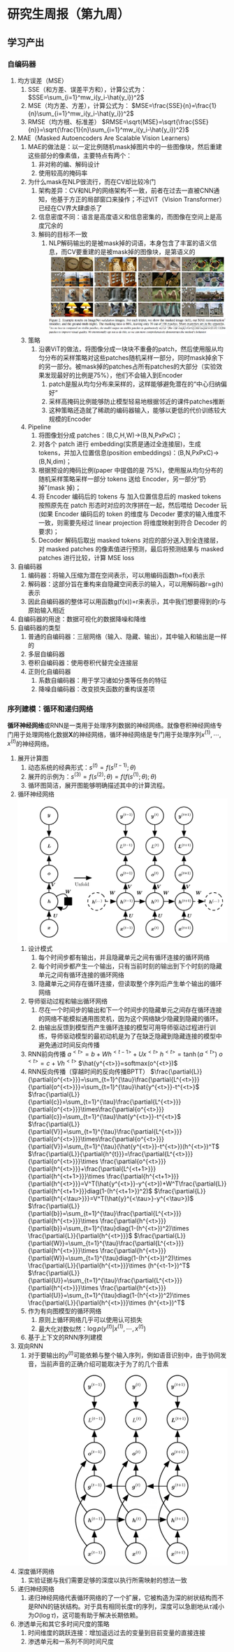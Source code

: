 # 研究生周报（第九周）

## 学习产出

### 自编码器

1. 均方误差（MSE）
   1. SSE（和方差、误差平方和），计算公式为：
          $SSE=\sum_{i=1}^mw_i(y_i-\hat{y_i})^2$
   2. MSE（均方差、方差），计算公式为：
          $MSE=\frac{SSE}{n}=\frac{1}{n}\sum_{i=1}^mw_i(y_i-\hat{y_i})^2$
   3. RMSE（均方根、标准差）
          $RMSE=\sqrt{MSE}=\sqrt{\frac{SSE}{n}}=\sqrt{\frac{1}{n}\sum_{i=1}^mw_i(y_i-\hat{y_i})^2}$
2. MAE（Masked Autoencoders Are Scalable Vision Learners）
   1. MAE的做法是：以一定比例随机mask掉图片中的一些图像块，然后重建这些部分的像素值，主要特点有两个：
      1. 非对称的编、解码设计
      2. 使用较高的掩码率
   2. 为什么mask在NLP很流行，而在CV却比较冷门
      1. 架构差异：CV和NLP的网络架构不一致，前者在过去一直被CNN通知，他基于方正的局部窗口来操作；不过ViT（Vision Transformer）已经在CV界大肆虐杀了
      2. 信息密度不同：语言是高度语义和信息密集的，而图像在空间上是高度冗余的
      3. 解码的目标不一致
         1. NLP解码输出的是被mask掉的词语，本身包含了丰富的语义信息，而CV要重建的是被mask掉的图像块，是第语义的
      ![avator](./resource/v2-429666bc256a21c8077fe02a5ab8e85d_720w.jpg)
   3. 策略
      1. 沿袭ViT的做法，将图像分成一块块不重叠的patch，然后使用服从均匀分布的采样策略对这些patches随机采样一部分，同时mask掉余下的另一部分。被mask掉的patches占所有patches的大部分（实验效果发现最好的比例是75%），他们不会输入到Encoder
         1. patch是服从均匀分布来采样的，这样能够避免潜在的“中心归纳偏好”
         2. 采样高掩码比例能够防止模型轻易地根据邻近的课件patches推断
         3. 这种策略还造就了稀疏的编码器输入，能够以更低的代价训练较大规模的Encoder
   4. Pipeline
      1. 将图像划分成 patches：(B,C,H,W)->(B,N,PxPxC)；
      2. 对各个 patch 进行 embedding(实质是通过全连接层)，生成 tokens，并加入位置信息(position embeddings)：(B,N,PxPxC)->(B,N,dim)；
      3. 根据预设的掩码比例(paper 中提倡的是 75%)，使用服从均匀分布的随机采样策略采样一部分 tokens 送给 Encoder，另一部分“扔掉”(mask 掉)；
      4. 将 Encoder 编码后的 tokens 与 加入位置信息后的 masked tokens 按照原先在 patch 形态时对应的次序拼在一起，然后喂给 Decoder 玩(如果 Encoder 编码后的 token 的维度与 Decoder 要求的输入维度不一致，则需要先经过 linear projection 将维度映射到符合 Decoder 的要求)；
      5. Decoder 解码后取出 masked tokens 对应的部分送入到全连接层，对 masked patches 的像素值进行预测，最后将预测结果与 masked patches 进行比较，计算 MSE loss
3. 自编码器
   1. 编码器：将输入压缩为潜在空间表示，可以用编码函数h=f(x)表示
   2. 解码器：这部分旨在重构来自隐藏空间表示的输入，可以用解码器r=g(h)表示
   3. 因此自编码器的整体可以用函数g(f(x))=r来表示，其中我们想要得到的r与原始输入相近
4. 自编码器的用途：数据可视化的数据降噪和降维
5. 自编码器的类型
   1. 普通的自编码器：三层网络（输入、隐藏、输出），其中输入和输出是一样的
   2. 多层自编码器
   3. 卷积自编码器：使用卷积代替完全连接层
   4. 正则化自编码器
      1. 系数自编码器：用于学习诸如分类等任务的特征
      2. 降噪自编码器：改变损失函数的重构误差项

### 序列建模：循环和递归网络

**循环神经网络**或RNN是一类用于处理序列数据的神经网络。就像卷积神经网络专门用于处理网格化数据**X**的神经网络，循环神经网络是专门用于处理序列$x^{(1)},\cdots,x^{(t)}$的神经网络。

1. 展开计算图
   1. 动态系统的经典形式：$s^{(t)}=f(s^{(t-1)};\theta)$
   2. 展开的示例为：$s^{(3)}=f(s^{(2)};\theta)=f(f(s^{(1)};\theta);\theta)$
   3. 循环图简洁，展开图能够明确描述其中的计算流程。
2. 循环神经网络
![avator](./resource/2022-07-05_21-29.png)
   1. 设计模式
      1. 每个时间步都有输出，并且隐藏单元之间有循环连接的循环网络
      2. 每个时间步都产生一个输出，只有当前时刻的输出到下个时刻的隐藏单元之间有循环连接的循环网络
      3. 隐藏单元之间存在循环连接，但读取整个序列后产生单个输出的循环网络
   2. 导师驱动过程和输出循环网络
      1. 尽在一个时间步的输出和下一个时间步的隐藏单元之间存在循环连接的网络不能模拟通用图灵机，因为这个网络缺少隐藏到隐藏的循环。
      2. 由输出反馈到模型而产生循环连接的模型可用导师驱动过程进行训练，导师驱动模型的最初动机是为了在缺乏隐藏到隐藏连接的模型中避免通过时间反向传播
   3. RNN前向传播
      $a^{<t>}=b+Wh^{<t-1>}+Ux^{<t>}$
      $h^{<t>}=\tanh{(a^{<t>})}$
      $o^{<t>}=c+Vh^{<t>}$
      $\hat{y^{<t>}}=softmax(o^{<t>})$
   4. RNN反向传播（穿越时间的反向传播BPTT）
      $\frac{\partial{L}}{\partial{o^{<t>}}}=\sum_{t=1}^{\tau}\frac{\partial{L^{<t>}}}{\partial{o^{<t>}}}=\sum_{t=1}^{\tau}\hat{y^{<t>}}-t^{<t>}$
      $\frac{\partial{L}}{\partial{c}}=\sum_{t=1}^{\tau}\frac{\partial{L^{<t>}}}{\partial{o^{<t>}}}\times\frac{\partial{o^{<t>}}}{\partial{c}}=\sum_{t=1}^{\tau}\hat{y^{<t>}}-t^{<t>}$
      $\frac{\partial{L}}{\partial{V}}=\sum_{t=1}^{\tau}\frac{\partial{L^{<t>}}}{\partial{o^{<t>}}}\times\frac{\partial{o^{<t>}}}{\partial{V}}=\sum_{t=1}^{\tau}(\hat{y^{<t>}}-t^{<t>})(h^{<t>})^T$
      $\frac{\partial{L}}{\partial{h^{t}}}=\frac{\partial{L^{<t>}}}{\partial{o^{<t>}}}\times \frac{\partial{o^{<t>}}}{\partial{h^{<t>}}}+\frac{\partial{L^{<t+1>}}}{\partial{h^{<t+1>}}}\times \frac{\partial{h^{<t+1>}}}{\partial{h^{<t>}}}=V^T(\hat{y^{<t>}}-y^{<t>})+W^T\frac{\partial{L}}{\partial{h^{<t+1>}}}diag(1-(h^{<t+1>})^2)$
      $\frac{\partial{L}}{\partial{h^{<\tau>}}}=V^T(\hat{y}^{<\tau>}-y^{<\tau>})$
      $\frac{\partial{L}}{\partial{b}}=\sum_{t=1}^{\tau}\frac{\partial{L^{<t>}}}{\partial{h^{<t>}}}\times \frac{\partial{h^{<t>}}}{\partial{b}}=\sum_{t=1}^{\tau}diag(1-(h^{<t>})^2)\times \frac{\partial{L}}{\partial{h^{<t>}}}$
      $\frac{\partial{L}}{\partial{W}}=\sum_{t=1}^{\tau}\frac{\partial{L^{<t>}}}{\partial{h^{<t>}}}\times \frac{\partial{h^{<t>}}}{\partial{W}}=\sum_{t=1}^{\tau}diag(1-(h^{<t>})^2)\times \frac{\partial{L}}{\partial{h^{<t>}}}\times (h^{<t-1>})^T$
      $\frac{\partial{L}}{\partial{U}}=\sum_{t=1}^{\tau}\frac{\partial{L^{<t>}}}{\partial{h^{<t>}}}\times \frac{\partial{h^{<t>}}}{\partial{U}}=\sum_{t=1}^{\tau}diag(1-(h^{<t>})^2)\times \frac{\partial{L}}{\partial{h^{<t>}}}\times (h^{<t>})^T$
   5. 作为有向图模型的循环网络
      1. 原则上循环网络几乎可以使用认可损失
      2. 最大化对数似然：$\log{p(y^{(t)}|x^{(1)},\cdots,x^{(t)})}$
   6. 基于上下文的RNN序列建模
3. 双向RNN
   1. 对于要输出的$y^{(t)}$可能依赖与整个输入序列，例如语音识别中，由于协同发音，当前声音的正确介绍可能取决于为了的几个音素
   ![avator](./resource/Screenshot_20220705_231245.png)
4. 深度循环网络
   1. 实验证据与我们需要足够的深度以执行所需映射的想法一致
5. 递归神经网络
   1. 递归神经网络代表循环网络的了一个扩展，它被构造为深的树状结构而不是RNN的链状结构。对于具有相同长度$\tau$的序列，深度可以急剧地从$\tau$减小为$O(\log{\tau})$，这可能有助于解决长期依赖。
6. 渗透单元和其它多时间尺度的策略
   1. 时间维度的跳跃连接：增加遥远过去的变量到目前变量的直接连接
   2. 渗透单元和一系列不同时间尺度
